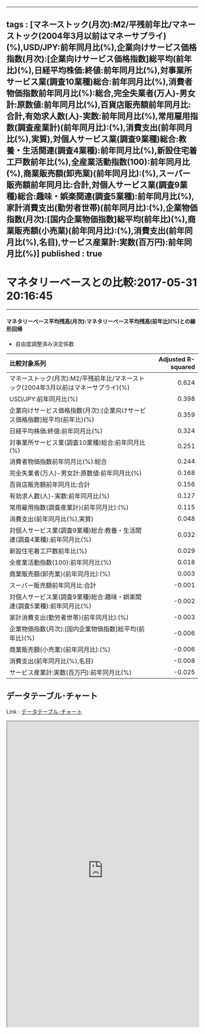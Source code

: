 
---
tags : [マネーストック(月次):M2/平残前年比/マネーストック(2004年3月以前はマネーサプライ)(%),USD/JPY:前年同月比(%),企業向けサービス価格指数(月次):[企業向けサービス価格指数]総平均(前年比)(%),日経平均株価:終値:前年同月比(%),対事業所サービス業(調査10業種)総合:前年同月比(%),消費者物価指数前年同月比(%):総合,完全失業者(万人)-男女計:原数値:前年同月比(%),百貨店販売額前年同月比:合計,有効求人数(人)-実数:前年同月比(%),常用雇用指数(調査産業計)(前年同月比):(%),消費支出(前年同月比(%),実質),対個人サービス業(調査9業種)総合:教養・生活関連(調査4業種):前年同月比(%),新設住宅着工戸数前年比(%),全産業活動指数(100):前年同月比(%),商業販売額(卸売業)(前年同月比):(%),スーパー販売額前年同月比:合計,対個人サービス業(調査9業種)総合:趣味・娯楽関連(調査5業種):前年同月比(%),家計消費支出(勤労者世帯)(前年同月比):(%),企業物価指数(月次):[国内企業物価指数]総平均(前年比)(%),商業販売額(小売業)(前年同月比):(%),消費支出(前年同月比(%),名目),サービス産業計:実数(百万円):前年同月比(%)]
published : true
---


# マネタリーベースとの比較:2017-05-31 20:16:45


***


#### マネタリーベース平均残高(月次):マネタリーベース平均残高(前年比)(%)との線形回帰


- 自由度調整済み決定係数


<table id = 'amcc' width = '100%'>
 <thead>
  <tr>
   <th style="text-align:left;"> 比較対象系列 </th>
   <th style="text-align:right;"> Adjusted R-squared </th>
  </tr>
 </thead>
<tbody>
  <tr>
   <td style="text-align:left;"> マネーストック(月次):M2/平残前年比/マネーストック(2004年3月以前はマネーサプライ)(%) </td>
   <td style="text-align:right;"> 0.624 </td>
  </tr>
  <tr>
   <td style="text-align:left;"> USD/JPY:前年同月比(%) </td>
   <td style="text-align:right;"> 0.398 </td>
  </tr>
  <tr>
   <td style="text-align:left;"> 企業向けサービス価格指数(月次):[企業向けサービス価格指数]総平均(前年比)(%) </td>
   <td style="text-align:right;"> 0.359 </td>
  </tr>
  <tr>
   <td style="text-align:left;"> 日経平均株価:終値:前年同月比(%) </td>
   <td style="text-align:right;"> 0.324 </td>
  </tr>
  <tr>
   <td style="text-align:left;"> 対事業所サービス業(調査10業種)総合:前年同月比(%) </td>
   <td style="text-align:right;"> 0.251 </td>
  </tr>
  <tr>
   <td style="text-align:left;"> 消費者物価指数前年同月比(%):総合 </td>
   <td style="text-align:right;"> 0.244 </td>
  </tr>
  <tr>
   <td style="text-align:left;"> 完全失業者(万人)-男女計:原数値:前年同月比(%) </td>
   <td style="text-align:right;"> 0.168 </td>
  </tr>
  <tr>
   <td style="text-align:left;"> 百貨店販売額前年同月比:合計 </td>
   <td style="text-align:right;"> 0.156 </td>
  </tr>
  <tr>
   <td style="text-align:left;"> 有効求人数(人)-実数:前年同月比(%) </td>
   <td style="text-align:right;"> 0.127 </td>
  </tr>
  <tr>
   <td style="text-align:left;"> 常用雇用指数(調査産業計)(前年同月比):(%) </td>
   <td style="text-align:right;"> 0.115 </td>
  </tr>
  <tr>
   <td style="text-align:left;"> 消費支出(前年同月比(%),実質) </td>
   <td style="text-align:right;"> 0.048 </td>
  </tr>
  <tr>
   <td style="text-align:left;"> 対個人サービス業(調査9業種)総合:教養・生活関連(調査4業種):前年同月比(%) </td>
   <td style="text-align:right;"> 0.032 </td>
  </tr>
  <tr>
   <td style="text-align:left;"> 新設住宅着工戸数前年比(%) </td>
   <td style="text-align:right;"> 0.029 </td>
  </tr>
  <tr>
   <td style="text-align:left;"> 全産業活動指数(100):前年同月比(%) </td>
   <td style="text-align:right;"> 0.018 </td>
  </tr>
  <tr>
   <td style="text-align:left;"> 商業販売額(卸売業)(前年同月比):(%) </td>
   <td style="text-align:right;"> 0.003 </td>
  </tr>
  <tr>
   <td style="text-align:left;"> スーパー販売額前年同月比:合計 </td>
   <td style="text-align:right;"> -0.001 </td>
  </tr>
  <tr>
   <td style="text-align:left;"> 対個人サービス業(調査9業種)総合:趣味・娯楽関連(調査5業種):前年同月比(%) </td>
   <td style="text-align:right;"> -0.002 </td>
  </tr>
  <tr>
   <td style="text-align:left;"> 家計消費支出(勤労者世帯)(前年同月比):(%) </td>
   <td style="text-align:right;"> -0.003 </td>
  </tr>
  <tr>
   <td style="text-align:left;"> 企業物価指数(月次):[国内企業物価指数]総平均(前年比)(%) </td>
   <td style="text-align:right;"> -0.006 </td>
  </tr>
  <tr>
   <td style="text-align:left;"> 商業販売額(小売業)(前年同月比):(%) </td>
   <td style="text-align:right;"> -0.006 </td>
  </tr>
  <tr>
   <td style="text-align:left;"> 消費支出(前年同月比(%),名目) </td>
   <td style="text-align:right;"> -0.008 </td>
  </tr>
  <tr>
   <td style="text-align:left;"> サービス産業計:実数(百万円):前年同月比(%) </td>
   <td style="text-align:right;"> -0.025 </td>
  </tr>
</tbody>
</table>

## データテーブル･チャート


Link : [データテーブル･チャート](http://knowledgevault.saecanet.com/charts/am-consulting.co.jp-ComparisonWithMonetaryBase.html)


<iframe src="http://knowledgevault.saecanet.com/charts/am-consulting.co.jp-ComparisonWithMonetaryBase.html" width="100%" height="800px"></iframe>
